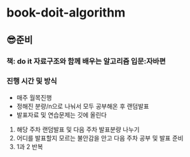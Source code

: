 # book-doit-algorithm
## 😎준비
### 책:  do it 자료구조와 함께 배우는 알고리즘 입문:자바편
### 진행 시간 및 방식
- 매주 월목진행
- 정해진 분량/n으로 나눠서 모두 공부해온 후 랜덤발표
- 발표자료 및 연습문제는 깃에 올린다

1. 해당 주차 랜덤발표 및 다음 주차 발표분량 나누기
2. 어디를 발표할지 모르는 불안감을 안고 다음 주차 공부 및 발표 준비
3. 1과 2 반복

